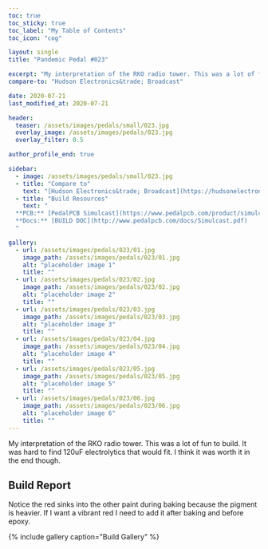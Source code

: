 ```yaml
---
toc: true
toc_sticky: true
toc_label: "My Table of Contents"
toc_icon: "cog"

layout: single
title: "Pandemic Pedal #023"

excerpt: "My interpretation of the RKO radio tower. This was a lot of func to build. It was hard to find 120uF electrolytics that would fit. I think it was worth it in the end though."
compare-to: "Hudson Electronics&trade; Broadcast"

date: 2020-07-21
last_modified_at: 2020-07-21

header:
  teaser: /assets/images/pedals/small/023.jpg
  overlay_image: /assets/images/pedals/023.jpg
  overlay_filter: 0.5

author_profile_end: true

sidebar:
  - image: /assets/images/pedals/small/023.jpg
  - title: "Compare to"
    text: "[Hudson Electronics&trade; Broadcast](https://hudsonelectronicsuk.com/product/broadcast/)"
  - title: "Build Resources"
    text: "
  **PCB:** [PedalPCB Simulcast](https://www.pedalpcb.com/product/simulcast/)<br>
  **Docs:** [BUILD DOC](http://www.pedalpcb.com/docs/Simulcast.pdf)
  "

gallery:
  - url: /assets/images/pedals/023/01.jpg
    image_path: /assets/images/pedals/023/01.jpg
    alt: "placeholder image 1"
    title: ""
  - url: /assets/images/pedals/023/02.jpg
    image_path: /assets/images/pedals/023/02.jpg
    alt: "placeholder image 2"
    title: ""
  - url: /assets/images/pedals/023/03.jpg
    image_path: /assets/images/pedals/023/03.jpg
    alt: "placeholder image 3"
    title: ""
  - url: /assets/images/pedals/023/04.jpg
    image_path: /assets/images/pedals/023/04.jpg
    alt: "placeholder image 4"
    title: ""
  - url: /assets/images/pedals/023/05.jpg
    image_path: /assets/images/pedals/023/05.jpg
    alt: "placeholder image 5"
    title: ""
  - url: /assets/images/pedals/023/06.jpg
    image_path: /assets/images/pedals/023/06.jpg
    alt: "placeholder image 6"
    title: ""
---
```


My interpretation of the RKO radio tower. This was a lot of fun to build. It was hard to find 120uF electrolytics that would fit. I think it was worth it in the end though.

## Build Report ##

Notice the red sinks into the other paint during baking because the pigment is heavier. If I want a vibrant red I need to add it after baking and before epoxy.

{% include gallery caption="Build Gallery" %}